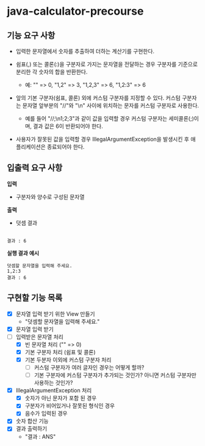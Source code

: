 # java-calculator-precourse

## 기능 요구 사항
- 입력한 문자열에서 숫자를 추출하여 더하는 계산기를 구현한다.

- 쉼표(,) 또는 콜론(:)을 구분자로 가지는 문자열을 전달하는 경우 구분자를 기준으로 분리한 각 숫자의 합을 반환한다.
  - 예: "" => 0, "1,2" => 3, "1,2,3" => 6, "1,2:3" => 6
- 앞의 기본 구분자(쉼표, 콜론) 외에 커스텀 구분자를 지정할 수 있다. 커스텀 구분자는 문자열 앞부분의 "//"와 "\n" 사이에 위치하는 문자를 커스텀 구분자로 사용한다.
  - 예를 들어 "//;\n1;2;3"과 같이 값을 입력할 경우 커스텀 구분자는 세미콜론(;)이며, 결과 값은 6이 반환되어야 한다.
- 사용자가 잘못된 값을 입력할 경우 IllegalArgumentException을 발생시킨 후 애플리케이션은 종료되어야 한다.

## 입출력 요구 사항
**입력**
- 구분자와 양수로 구성된 문자열
  
**출력**
- 덧셈 결과
  
```

결과 : 6

```

**실행 결과 예시**
```
덧셈할 문자열을 입력해 주세요.
1,2:3
결과 : 6
```

## 구현할 기능 목록
- [x] 문자열 입력 받기 위한 View 만들기
  - "덧셈할 문자열을 입력해 주세요."
- [x] 문자열 입력 받기
- [ ] 입력받은 문자열 처리
  - [x] 빈 문자열 처리 ("" => 0)
  - [x] 기본 구분자 처리 (쉼표 및 콜론)
  - [x] 기본 두분자 이외에 커스텀 구분자 처리
    - [ ] 커스텀 구분자가 여러 글자인 경우는 어떻게 할까?
    - [ ] 기본 구분자에 커스텀 구분자가 추가되는 것인가? 아니면 커스텀 구분자만 사용하는 것인가?
- [x] IllegalArgumentException 처리
  - [x] 숫자가 아닌 문자가 포함 된 경우
  - [x] 구분자가 비어있거나 잘못된 형식인 경우
  - [x] 음수가 입력된 경우
- [x] 숫자 합산 기능
- [x] 결과 출력하기
  - "결과 : ANS"
